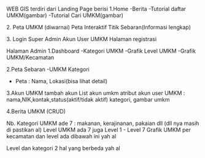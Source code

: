 WEB GIS 
terdiri dari 
Landing Page berisi 
1.Home
-Berita
-Tutorial daftar UMKM(gambar)
-Tutorial Cari UMKM(gambar)

2.⁠ ⁠Peta UMKM (diwarnai)
   Peta Interaktif
   Titik Sebaran(Informasi lengkap) 
  
3.⁠ ⁠Login 
   Super Admin
   Akun User UMKM
   Halaman registrasi 

Halaman Admin
1.Dashboard 
  -Kategori UMKM
  -Grafik Level UMKM
  -Grafik UMKM/Kecamatan

2.Peta Sebaran
  -UMKM Kategori 
  - Peta : Nama, Lokasi(bisa lihat detail) 

3.Akun UMKM
  tambah akun
  List akun umkm
  atribut akun user UMKM : nama,NIK,kontak,status(aktif/tidak aktif) kategori, gambar umkm

4.Berita UMKM (CRUD)


Nb. 
Kategori UMKM ade 7 : 
makanan, kerajinanan, pakaian dll (dll nya masih di pastikan al) 
Level UMKM ada 7 juga 
Level 1 - Level 7 
Grafik UMKM per kecamatan dan level ada dibawah ini yah al

Level dan kategori 2 hal yang berbeda yah al
